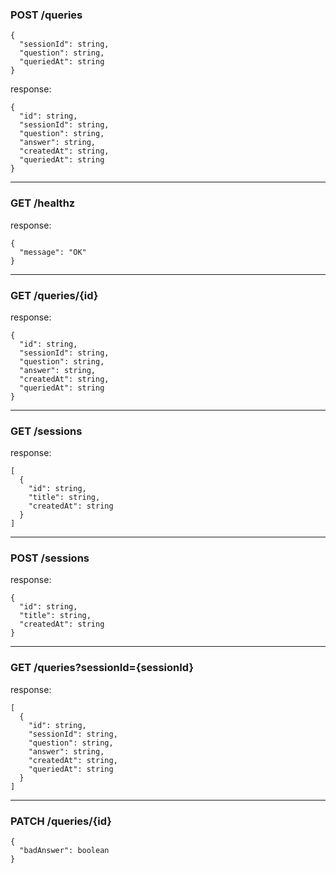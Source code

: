 ### POST /queries

    {
      "sessionId": string,
      "question": string,
      "queriedAt": string
    }

response:

    {
      "id": string,
      "sessionId": string,
      "question": string,
      "answer": string,
      "createdAt": string,
      "queriedAt": string
    }

---

### GET /healthz

response:

    {
      "message": "OK"
    }

---

### GET /queries/{id}

response:

    {
      "id": string,
      "sessionId": string,
      "question": string,
      "answer": string,
      "createdAt": string,
      "queriedAt": string
    }

---

### GET /sessions

response:

    [
      {
        "id": string,
        "title": string,
        "createdAt": string
      }
    ]

---

### POST /sessions

response:

    {
      "id": string,
      "title": string,
      "createdAt": string
    }

---

### GET /queries?sessionId={sessionId}

response:

    [
      {
        "id": string,
        "sessionId": string,
        "question": string,
        "answer": string,
        "createdAt": string,
        "queriedAt": string
      }
    ]

---

### PATCH /queries/{id}

    {
      "badAnswer": boolean
    }
